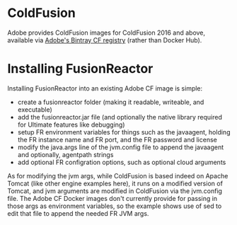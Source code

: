 # ColdFusion
Adobe provides ColdFusion images for ColdFusion 2016 and above, available via [Adobe's Bintray CF registry](https://bintray.com/eaps/coldfusion) (rather than Docker Hub).

# Installing FusionReactor
Installing FusionReactor into an existing Adobe CF image is simple:
- create a fusionreactor folder (making it readable, writeable, and executable)
- add the fusionreactor.jar file (and optionally the native library required for Ultimate features like debugging)
- setup FR environment variables for things such as the javaagent, holding the FR instance name and FR port, and the FR password and license
- modify the java.args line of the jvm.config file to append the javaagent and optionally, agentpath strings
- add optional FR configration options, such as optional cloud arguments

As for modifying the jvm args, while ColdFusion is based indeed on Apache Tomcat (like other engine examples here), it runs on a modified version of Tomcat, and jvm arguments are modified in ColdFusion via the jvm.config file. The Adobe CF Docker images don't currently provide for passing in those args as environment variables, so the example shows use of sed to edit that file to append the needed FR JVM args.
